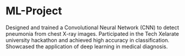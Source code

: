 # ML-Project
Designed and trained a Convolutional Neural Network (CNN) to detect pneumonia from chest X-ray images. Participated in the Tech Xelarate university hackathon and achieved high accuracy in classification. Showcased the application of deep learning in medical diagnosis.
